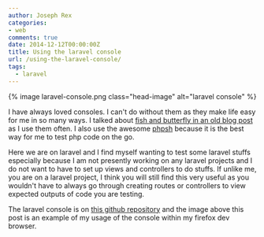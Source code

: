 ```yaml
---
author: Joseph Rex
categories:
- web
comments: true
date: 2014-12-12T00:00:00Z
title: Using the laravel console
url: /using-the-laravel-console/
tags:
  - laravel
---
```


{% image laravel-console.png class="head-image" alt="laravel console" %}

I have always loved consoles. I can't do without them as they make life easy for me in so many ways. I talked about [fish and butterfly in an old blog post ][1]as I use them often. I also use the awesome <a href="http://phpsh.org/" target="_blank">phpsh</a> because it is the best way for me to test php code on the go.
<!--more-->

Here we are on laravel and I find myself wanting to test some laravel stuffs especially because I am not presently working on any laravel projects and I do not want to have to set up views and controllers to do stuffs. If unlike me, you are on a laravel project, I think you will still find this very useful as you wouldn't have to always go through creating routes or controllers to view expected outputs of code you are testing.

The laravel console is on <a href="https://github.com/darsain/laravel-console" target="_blank">this github repository</a> and the image above this post is an example of my usage of the console within my firefox dev browser.

 [1]: http://josephrex.me/butterfly-and-fish/ "Butterfly and Fish"
